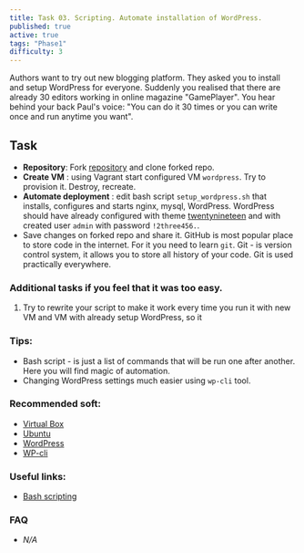 ```yaml
---
title: Task 03. Scripting. Automate installation of WordPress.
published: true
active: true
tags: "Phase1"
difficulty: 3
---
```


Authors want to try out new blogging platform. They asked you to install and setup WordPress for everyone. Suddenly you realised that there are already 30 editors working in online magazine "GamePlayer". You hear behind your back Paul's voice: "You can do it 30 times or you can write once and run anytime you want".
<!--more-->

## Task

* **Repository**: Fork [repository](https://github.com/learningdevops-makvaz-com/phase01_task03) and clone forked repo.
* **Create VM** : using Vagrant start configured VM `wordpress`. Try to provision it. Destroy, recreate.
* **Automate deployment** : edit bash script `setup_wordpress.sh` that installs, configures and starts nginx, mysql, WordPress. WordPress should have already configured with theme [twentynineteen](https://ru.wordpress.org/themes/twentynineteen/) and with created user `admin` with password `!2three456.`.
* Save changes on forked repo and share it. GitHub is most popular place to store code in the internet. For it you need to learn `git`. Git - is version control system, it allows you to store all history of your code. Git is used practically everywhere.

### Additional tasks if you feel that it was too easy.
1. Try to rewrite your script to make it work every time you run it with new VM and VM with already setup WordPress, so it 

### Tips:

* Bash script - is just a list of commands that will be run one after another. Here you will find magic of automation.
* Changing WordPress settings much easier using `wp-cli` tool.

### Recommended soft:

* [Virtual Box](https://www.virtualbox.org/wiki/Downloads)
* [Ubuntu](https://releases.ubuntu.com/20.04/ubuntu-20.04.2-live-server-amd64.iso)
* [WordPress](https://wordpress.org/download/)
* [WP-cli](https://wp-cli.org/)

### Useful links:

* [Bash scripting](https://medium.com/sysf/bash-scripting-everything-you-need-to-know-about-bash-shell-programming-cd08595f2fba)

### FAQ

* *N/A*
